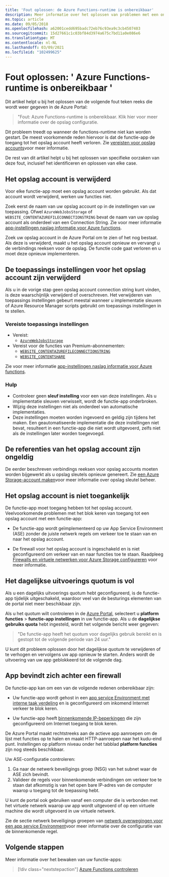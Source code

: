 ```yaml
---
title: 'Fout oplossen: de Azure Functions-runtime is onbereikbaar'
description: Meer informatie over het oplossen van problemen met een ongeldig opslag account.
ms.topic: article
ms.date: 09/05/2018
ms.openlocfilehash: a62001cedd695badc72eb76c93ea9c3cb4507403
ms.sourcegitcommit: 15d27661c1c03bf84d3974a675c7bd11a0e086e6
ms.translationtype: MT
ms.contentlocale: nl-NL
ms.lasthandoff: 03/09/2021
ms.locfileid: "102499625"
---
```

# <a name="troubleshoot-error-azure-functions-runtime-is-unreachable"></a>Fout oplossen: ' Azure Functions-runtime is onbereikbaar '

Dit artikel helpt u bij het oplossen van de volgende fout teken reeks die wordt weer gegeven in de Azure Portal:

> "Fout: Azure Functions-runtime is onbereikbaar. Klik hier voor meer informatie over de opslag configuratie.

Dit probleem treedt op wanneer de functions-runtime niet kan worden gestart. De meest voorkomende reden hiervoor is dat de functie-app de toegang tot het opslag account heeft verloren. Zie [vereisten voor opslag accounts](storage-considerations.md#storage-account-requirements)voor meer informatie.

De rest van dit artikel helpt u bij het oplossen van specifieke oorzaken van deze fout, inclusief het identificeren en oplossen van elke case.

## <a name="storage-account-was-deleted"></a>Het opslag account is verwijderd

Voor elke functie-app moet een opslag account worden gebruikt. Als dat account wordt verwijderd, werken uw functies niet.

Zoek eerst de naam van uw opslag account op in de instellingen van uw toepassing. Ofwel `AzureWebJobsStorage` of `WEBSITE_CONTENTAZUREFILECONNECTIONSTRING` bevat de naam van uw opslag account als onderdeel van een Connection String. Zie voor meer informatie [app-instellingen naslag informatie voor Azure functions](./functions-app-settings.md#azurewebjobsstorage).

Zoek uw opslag account in de Azure Portal om te zien of het nog bestaat. Als deze is verwijderd, maakt u het opslag account opnieuw en vervangt u de verbindings reeksen voor de opslag. De functie code gaat verloren en u moet deze opnieuw implementeren.

## <a name="storage-account-application-settings-were-deleted"></a>De toepassings instellingen voor het opslag account zijn verwijderd

Als u in de vorige stap geen opslag account connection string kunt vinden, is deze waarschijnlijk verwijderd of overschreven. Het verwijderen van toepassings instellingen gebeurt meestal wanneer u implementatie sleuven of Azure Resource Manager scripts gebruikt om toepassings instellingen in te stellen.

### <a name="required-application-settings"></a>Vereiste toepassings instellingen

* Vereist:
    * [`AzureWebJobsStorage`](./functions-app-settings.md#azurewebjobsstorage)
* Vereist voor de functies van Premium-abonnementen:
    * [`WEBSITE_CONTENTAZUREFILECONNECTIONSTRING`](./functions-app-settings.md)
    * [`WEBSITE_CONTENTSHARE`](./functions-app-settings.md)

Zie voor meer informatie [app-instellingen naslag informatie voor Azure functions](./functions-app-settings.md).

### <a name="guidance"></a>Hulp

* Controleer geen **sleuf instelling** voor een van deze instellingen. Als u implementatie sleuven verwisselt, wordt de functie-app onderbroken.
* Wijzig deze instellingen niet als onderdeel van automatische implementaties.
* Deze instellingen moeten worden ingevoerd en geldig zijn tijdens het maken. Een geautomatiseerde implementatie die deze instellingen niet bevat, resulteert in een functie-app die niet wordt uitgevoerd, zelfs niet als de instellingen later worden toegevoegd.

## <a name="storage-account-credentials-are-invalid"></a>De referenties van het opslag account zijn ongeldig

De eerder beschreven verbindings reeksen voor opslag accounts moeten worden bijgewerkt als u opslag sleutels opnieuw genereert. Zie [een Azure Storage-account maken](../storage/common/storage-account-create.md)voor meer informatie over opslag sleutel beheer.

## <a name="storage-account-is-inaccessible"></a>Het opslag account is niet toegankelijk

De functie-app moet toegang hebben tot het opslag account. Veelvoorkomende problemen met het blok keren van toegang tot een opslag account met een functie-app:

* De functie-app wordt geïmplementeerd op uw App Service Environment (ASE) zonder de juiste netwerk regels om verkeer toe te staan van en naar het opslag account.

* De firewall voor het opslag account is ingeschakeld en is niet geconfigureerd om verkeer van en naar functies toe te staan. Raadpleeg [Firewalls en virtuele netwerken voor Azure Storage configureren](../storage/common/storage-network-security.md?toc=%2fazure%2fstorage%2ffiles%2ftoc.json) voor meer informatie.

## <a name="daily-execution-quota-is-full"></a>Het dagelijkse uitvoerings quotum is vol

Als u een dagelijks uitvoerings quotum hebt geconfigureerd, is de functie-app tijdelijk uitgeschakeld, waardoor veel van de besturings elementen van de portal niet meer beschikbaar zijn. 

Als u het quotum wilt controleren in de [Azure Portal](https://portal.azure.com), selecteert u **platform functies**  >  **functie-app instellingen** in uw functie-app. Als u de **dagelijkse gebruiks quota** hebt ingesteld, wordt het volgende bericht weer gegeven:

  > "De functie-app heeft het quotum voor dagelijks gebruik bereikt en is gestopt tot de volgende periode van 24 uur."

U kunt dit probleem oplossen door het dagelijkse quotum te verwijderen of te verhogen en vervolgens uw app opnieuw te starten. Anders wordt de uitvoering van uw app geblokkeerd tot de volgende dag.

## <a name="app-is-behind-a-firewall"></a>App bevindt zich achter een firewall

De functie-app kan om een van de volgende redenen onbereikbaar zijn:

* Uw functie-app wordt gehost in een [app service Environment met interne taak verdeling](../app-service/environment/create-ilb-ase.md) en is geconfigureerd om inkomend Internet verkeer te blok keren.

* Uw functie-app heeft [binnenkomende IP-beperkingen](functions-networking-options.md#inbound-access-restrictions) die zijn geconfigureerd om Internet toegang te blok keren. 

De Azure Portal maakt rechtstreeks aan de actieve app aanroepen om de lijst met functies op te halen en maakt HTTP-aanroepen naar het kudu-eind punt. Instellingen op platform niveau onder het tabblad **platform functies** zijn nog steeds beschikbaar.

Uw ASE-configuratie controleren:
1. Ga naar de netwerk beveiligings groep (NSG) van het subnet waar de ASE zich bevindt.
1. Valideer de regels voor binnenkomende verbindingen om verkeer toe te staan dat afkomstig is van het open bare IP-adres van de computer waarop u toegang tot de toepassing hebt. 
   
U kunt de portal ook gebruiken vanaf een computer die is verbonden met het virtuele netwerk waarop uw app wordt uitgevoerd of op een virtuele machine die wordt uitgevoerd in uw virtuele netwerk. 

Zie de sectie netwerk beveiligings groepen van [netwerk overwegingen voor een app service Environment](../app-service/environment/network-info.md#network-security-groups)voor meer informatie over de configuratie van de binnenkomende regel.

## <a name="next-steps"></a>Volgende stappen

Meer informatie over het bewaken van uw functie-apps:

> [!div class="nextstepaction"]
> [Azure Functions controleren](functions-monitoring.md)
